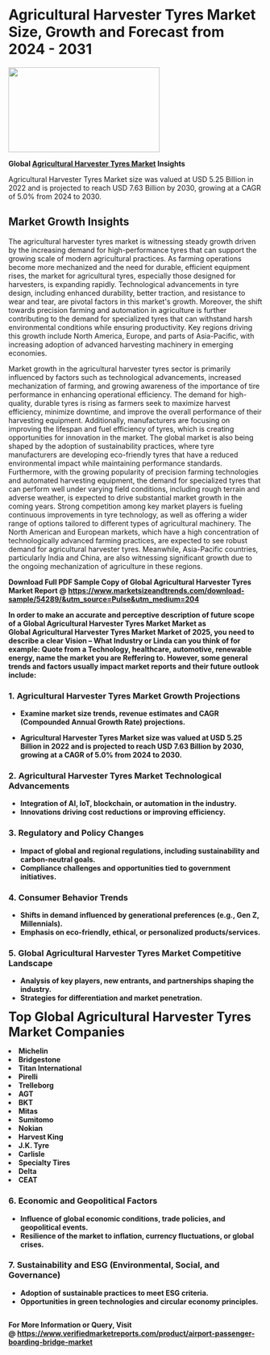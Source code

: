 <H1>Agricultural Harvester Tyres Market Size, Growth and Forecast from 2024 - 2031</H1><img class="aligncenter size-medium wp-image-584254" src="https://thirdeyenews.in/wp-content/uploads/2024/09/Global-Market-Research-300x168.jpeg" alt="" width="300" height="168" /><p><strong>Global&nbsp;<a href="https://www.marketsizeandtrends.com/download-sample/54289/&amp;utm_source=Pulse&amp;utm_medium=204">Agricultural Harvester Tyres Market</a> Insights</strong></p><p>Agricultural Harvester Tyres Market size was valued at USD 5.25 Billion in 2022 and is projected to reach USD 7.63 Billion by 2030, growing at a CAGR of 5.0% from 2024 to 2030.</p><p><h2>Market Growth Insights</h2> <p>The agricultural harvester tyres market is witnessing steady growth driven by the increasing demand for high-performance tyres that can support the growing scale of modern agricultural practices. As farming operations become more mechanized and the need for durable, efficient equipment rises, the market for agricultural tyres, especially those designed for harvesters, is expanding rapidly. Technological advancements in tyre design, including enhanced durability, better traction, and resistance to wear and tear, are pivotal factors in this market's growth. Moreover, the shift towards precision farming and automation in agriculture is further contributing to the demand for specialized tyres that can withstand harsh environmental conditions while ensuring productivity. Key regions driving this growth include North America, Europe, and parts of Asia-Pacific, with increasing adoption of advanced harvesting machinery in emerging economies. <strong></strong> </p> <p>Market growth in the agricultural harvester tyres sector is primarily influenced by factors such as technological advancements, increased mechanization of farming, and growing awareness of the importance of tire performance in enhancing operational efficiency. The demand for high-quality, durable tyres is rising as farmers seek to maximize harvest efficiency, minimize downtime, and improve the overall performance of their harvesting equipment. Additionally, manufacturers are focusing on improving the lifespan and fuel efficiency of tyres, which is creating opportunities for innovation in the market. The global market is also being shaped by the adoption of sustainability practices, where tyre manufacturers are developing eco-friendly tyres that have a reduced environmental impact while maintaining performance standards. Furthermore, with the growing popularity of precision farming technologies and automated harvesting equipment, the demand for specialized tyres that can perform well under varying field conditions, including rough terrain and adverse weather, is expected to drive substantial market growth in the coming years. Strong competition among key market players is fueling continuous improvements in tyre technology, as well as offering a wider range of options tailored to different types of agricultural machinery. The North American and European markets, which have a high concentration of technologically advanced farming practices, are expected to see robust demand for agricultural harvester tyres. Meanwhile, Asia-Pacific countries, particularly India and China, are also witnessing significant growth due to the ongoing mechanization of agriculture in these regions. </p> <strong></p><p><span class=""><strong>Download Full PDF Sample Copy of Global Agricultural Harvester Tyres Market Report</strong> @ <a href="https://www.marketsizeandtrends.com/download-sample/54289/&amp;utm_source=Pulse&amp;utm_medium=204" target="_blank">https://www.marketsizeandtrends.com/download-sample/54289/&amp;utm_source=Pulse&amp;utm_medium=204</a></span></p><p>In order to make an accurate and perceptive description of future scope of a Global&nbsp;Agricultural Harvester Tyres Market Market as Global&nbsp;Agricultural Harvester Tyres Market Market of 2025, you need to describe a clear Vision &ndash; What Industry or Linda can you think of for example: Quote from a Technology, healthcare, automotive, renewable energy, name the market you are Reffering to. However, some general trends and factors usually impact market reports and their future outlook include:</p><h3>1.&nbsp;<strong>Agricultural Harvester Tyres Market Growth Projections</strong></h3><ul><li>Examine market size trends, revenue estimates and CAGR (Compounded Annual Growth Rate) projections.</li><li><p>Agricultural Harvester Tyres Market size was valued at USD 5.25 Billion in 2022 and is projected to reach USD 7.63 Billion by 2030, growing at a CAGR of 5.0% from 2024 to 2030.</p></li></ul><h3>2.&nbsp;<strong>Agricultural Harvester Tyres Market Technological Advancements</strong></h3><ul><li>Integration of AI, IoT, blockchain, or automation in the industry.</li><li>Innovations driving cost reductions or improving efficiency.</li></ul><h3>3.&nbsp;<strong>Regulatory and Policy Changes</strong></h3><ul><li>Impact of global and regional regulations, including sustainability and carbon-neutral goals.</li><li>Compliance challenges and opportunities tied to government initiatives.</li></ul><h3>4.&nbsp;<strong>Consumer Behavior Trends</strong></h3><ul><li>Shifts in demand influenced by generational preferences (e.g., Gen Z, Millennials).</li><li>Emphasis on eco-friendly, ethical, or personalized products/services.</li></ul><h3>5.&nbsp;<strong>Global Agricultural Harvester Tyres Market Competitive Landscape</strong></h3><ul><li>Analysis of key players, new entrants, and partnerships shaping the industry.</li><li>Strategies for differentiation and market penetration.</li></ul><p data-pm-slice="1 1 []"><span style="color: inherit; font-family: inherit; font-size: 25px;">Top Global Agricultural Harvester Tyres Market Companies</span></p><div class="" data-test-id=""><p><li>Michelin</li><li> Bridgestone</li><li> Titan International</li><li> Pirelli</li><li> Trelleborg</li><li> AGT</li><li> BKT</li><li> Mitas</li><li> Sumitomo</li><li> Nokian</li><li> Harvest King</li><li> J.K. Tyre</li><li> Carlisle</li><li> Specialty Tires</li><li> Delta</li><li> CEAT</li></p></div><h3>6.&nbsp;<strong>Economic and Geopolitical Factors</strong></h3><ul><li>Influence of global economic conditions, trade policies, and geopolitical events.</li><li>Resilience of the market to inflation, currency fluctuations, or global crises.</li></ul><h3>7.&nbsp;<strong>Sustainability and ESG (Environmental, Social, and Governance)</strong></h3><ul><li>Adoption of sustainable practices to meet ESG criteria.</li><li>Opportunities in green technologies and circular economy principles.</li></ul><h2><strong style="font-size: 14px;">For More Information or Query, Visit @&nbsp;</strong><a style="background-color: #ffffff; font-size: 14px;" href="https://www.marketsizeandtrends.com/report/agricultural-harvester-tyres-market/" target="_blank">https://www.verifiedmarketreports.com/product/airport-passenger-boarding-bridge-market</a></h2>
